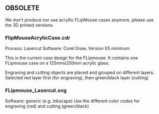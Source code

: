 
## OBSOLETE

We don't produce nor use acryllic FLipMouse cases anymore, please use the 3D printed versions.

### FlipMouseAcrylicCase.cdr

Process: Lasercut
Software: Corel Draw, Version X5 minimum

This is the current case design for the FLipmouse.
It contains one FLipmouse case on a 125mmx250mm acrylic glass.

Engraving and cutting objects are placed and grouped on different layers.
Selected red layer first (for engraving), then green/black layer (cutting)

### FLipmouse_Lasercut.svg

Software: generic (e.g. Inkscape) 
Use the different color codes for engraving (red) and cutting (green/black)
